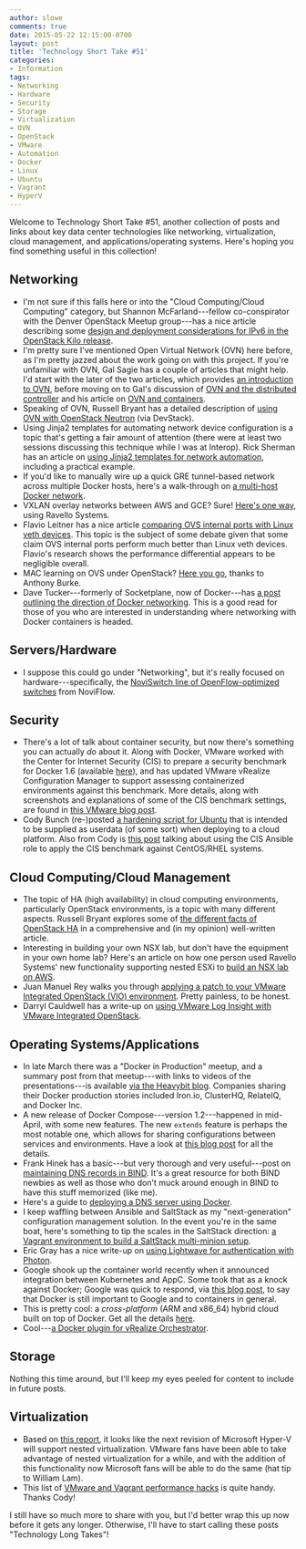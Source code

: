 ```yaml
---
author: slowe
comments: true
date: 2015-05-22 12:15:00-0700
layout: post
title: 'Technology Short Take #51'
categories:
- Information
tags:
- Networking
- Hardware
- Security
- Storage
- Virtualization
- OVN
- OpenStack
- VMware
- Automation
- Docker
- Linux
- Ubuntu
- Vagrant
- HyperV
---
```


Welcome to Technology Short Take #51, another collection of posts and links about key data center technologies like networking, virtualization, cloud management, and applications/operating systems. Here's hoping you find something useful in this collection!

## Networking

* I'm not sure if this falls here or into the "Cloud Computing/Cloud Computing" category, but Shannon McFarland---fellow co-conspirator with the Denver OpenStack Meetup group---has a nice article describing some [design and deployment considerations for IPv6 in the OpenStack Kilo release][link-5].
* I'm pretty sure I've mentioned Open Virtual Network (OVN) here before, as I'm pretty jazzed about the work going on with this project. If you're unfamiliar with OVN, Gal Sagie has a couple of articles that might help. I'd start with the later of the two articles, which provides [an introduction to OVN][link-1], before moving on to Gal's discussion of [OVN and the distributed controller][link-2] and his article on [OVN and containers][link-3].
* Speaking of OVN, Russell Bryant has a detailed description of [using OVN with OpenStack Neutron][link-29] (via DevStack).
* Using Jinja2 templates for automating network device configuration is a topic that's getting a fair amount of attention (there were at least two sessions discussing this technique while I was at Interop). Rick Sherman has an article on [using Jinja2 templates for network automation][link-6], including a practical example.
* If you'd like to manually wire up a quick GRE tunnel-based network across multiple Docker hosts, here's a walk-through on [a multi-host Docker network][link-15].
* VXLAN overlay networks between AWS and GCE? Sure! [Here's one way][link-16], using Ravello Systems.
* Flavio Leitner has a nice article [comparing OVS internal ports with Linux veth devices][link-18]. This topic is the subject of some debate given that some claim OVS internal ports perform much better than Linux veth devices. Flavio's research shows the performance differential appears to be negligible overall.
* MAC learning on OVS under OpenStack? [Here you go][link-21], thanks to Anthony Burke.
* Dave Tucker---formerly of Socketplane, now of Docker---has [a post outlining the direction of Docker networking][link-22]. This is a good read for those of you who are interested in understanding where networking with Docker containers is headed.

## Servers/Hardware

* I suppose this could go under "Networking", but it's really focused on hardware---specifically, the [NoviSwitch line of OpenFlow-optimized switches][link-31] from NoviFlow.

## Security

* There's a lot of talk about container security, but now there's something you can actually _do_ about it. Along with Docker, VMware worked with the Center for Internet Security (CIS) to prepare a security benchmark for Docker 1.6 (available [here][link-13]), and has updated VMware vRealize Configuration Manager to support assessing containerized environments against this benchmark. More details, along with screenshots and explanations of some of the CIS benchmark settings, are found in [this VMware blog post][link-14].
* Cody Bunch (re-)posted [a hardening script for Ubuntu][link-27] that is intended to be supplied as userdata (of some sort) when deploying to a cloud platform. Also from Cody is [this post][link-28] talking about using the CIS Ansible role to apply the CIS benchmark against CentOS/RHEL systems.

## Cloud Computing/Cloud Management

* The topic of HA (high availability) in cloud computing environments, particularly OpenStack environments, is a topic with many different aspects. Russell Bryant explores some of [the different facts of OpenStack HA][link-8] in a comprehensive and (in my opinion) well-written article.
* Interesting in building your own NSX lab, but don't have the equipment in your own home lab? Here's an article on how one person used Ravello Systems' new functionality supporting nested ESXi to [build an NSX lab on AWS][link-11].
* Juan Manuel Rey walks you through [applying a patch to your VMware Integrated OpenStack (VIO) environment][link-12]. Pretty painless, to be honest.
* Darryl Cauldwell has a write-up on [using VMware Log Insight with VMware Integrated OpenStack][link-24].

## Operating Systems/Applications

* In late March there was a "Docker in Production" meetup, and a summary post from that meetup---with links to videos of the presentations---is available [via the Heavybit blog][link-7]. Companies sharing their Docker production stories included Iron.io, ClusterHQ, RelateIQ, and Docker Inc.
* A new release of Docker Compose---version 1.2---happened in mid-April, with some new features. The new `extends` feature is perhaps the most notable one, which allows for sharing configurations between services and environments. Have a look at [this blog post][link-9] for all the details.
* Frank Hinek has a basic---but very thorough and very useful---post on [maintaining DNS records in BIND][link-10]. It's a great resource for both BIND newbies as well as those who don't muck around enough in BIND to have this stuff memorized (like me).
* Here's a guide to [deploying a DNS server using Docker][link-17].
* I keep waffling between Ansible and SaltStack as my "next-generation" configuration management solution. In the event you're in the same boat, here's something to tip the scales in the SaltStack direction: [a Vagrant environment to build a SaltStack multi-minion setup][link-20].
* Eric Gray has a nice write-up on [using Lightwave for authentication with Photon][link-23].
* Google shook up the container world recently when it announced integration between Kubernetes and AppC. Some took that as a knock against Docker; Google was quick to respond, via [this blog post][link-25], to say that Docker is still important to Google and to containers in general.
* This is pretty cool: a _cross-platform_ (ARM and x86_64) hybrid cloud built on top of Docker. Get all the details [here][link-26].
* Cool---[a Docker plugin for vRealize Orchestrator][link-30].

## Storage

Nothing this time around, but I'll keep my eyes peeled for content to include in future posts.

## Virtualization

* Based on [this report][link-4], it looks like the next revision of Microsoft Hyper-V will support nested virtualization. VMware fans have been able to take advantage of nested virtualization for a while, and with the addition of this functionality now Microsoft fans will be able to do the same (hat tip to William Lam).
* This list of [VMware and Vagrant performance hacks][link-19] is quite handy. Thanks Cody!

I still have so much more to share with you, but I'd better wrap this up now before it gets any longer. Otherwise, I'll have to start calling these posts "Technology Long Takes"!



[link-1]: http://galsagie.github.io/sdn/openstack/ovs/2015/04/20/ovn-1/
[link-2]: http://galsagie.github.io/ovs/virtualization/2015/01/16/ovn-distributed-controller/
[link-3]: http://galsagie.github.io/sdn/openstack/ovs/2015/04/26/ovn-containers/
[link-4]: http://www.thomasmaurer.ch/2015/05/hyper-v-vnext-is-going-to-support-nested-virtualization/
[link-5]: http://www.debug-all.com/?p=52
[link-6]: http://vulgarpython.com/jinja2-templates-for-network-automation/
[link-7]: http://blog.heavybit.com/blog/2015/3/23/dockermeetup
[link-8]: http://blog.russellbryant.net/2015/03/10/the-different-facets-of-openstack-ha/
[link-9]: http://blog.docker.com/2015/04/easily-configure-apps-for-multiple-environments-with-compose-1-2-and-much-more/
[link-10]: http://frankhinek.com/maintaining-bind-dns-records/
[link-11]: http://www.ravellosystems.com/blog/vmware-nsx-lab-on-aws/
[link-12]: https://jreypo.wordpress.com/2015/04/29/how-to-patch-your-vio-environment/
[link-13]: http://benchmarks.cisecurity.org/downloads/show-single/index.cfm?file=docker16.100
[link-14]: http://blogs.vmware.com/security/2015/05/vmware-releases-security-compliance-solution-docker-containers.html
[link-15]: http://wiredcraft.com/blog/multi-host-docker-network/
[link-16]: http://blog.mwpreston.net/2015/04/27/vxlan-on-ravello-between-google-and-amazon-ec2/
[link-17]: http://www.damagehead.com/blog/2015/04/28/deploying-a-dns-server-using-docker/
[link-18]: http://flavioleitner.blogspot.com.br/2015/05/open-vswitch-internal-ports-and-linux.html
[link-19]: http://blog.codybunch.com/2015/04/28/VMware--Vagrant-Performance-Hacks/
[link-20]: http://blog.codybunch.com/2015/04/28/SaltStack-and-Multi-Minions-with-Vagrant/
[link-21]: http://networkinferno.net/enable-mac-learning-on-ovs-under-openstack
[link-22]: https://blog.docker.com/2015/04/docker-networking-takes-a-step-in-the-right-direction-2/
[link-23]: http://www.vcritical.com/2015/05/use-lightwave-to-authenticate-ssh-logins-to-photon/
[link-24]: http://darrylcauldwell.com/vrealize-log-insight-for-vmware-integrated-openstack/
[link-25]: http://blog.kubernetes.io/2015/05/docker-and-kubernetes-and-appc.html
[link-26]: http://java.dzone.com/articles/cross-platform-hybrid-cloud
[link-27]: http://blog.codybunch.com/2015/05/12/Update-Userdata-Hardening-Script/
[link-28]: http://blog.codybunch.com/2015/05/15/Using-the-CIS-Ansible-Role-against-CentOSRHEL/
[link-29]: http://blog.russellbryant.net/2015/05/14/an-ez-bake-ovn-for-openstack/
[link-30]: https://github.com/m451/coopto
[link-31]: http://noviflow.com/products/noviswitch/
